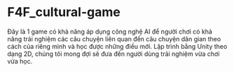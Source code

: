 # F4F_cultural-game
Đây là 1 game có khả năng áp dụng công nghệ AI để người chơi có khả năng trải nghiệm các câu chuyện liên quan đến câu chuyện dân gian theo cách của riêng mình và học được những điều mới. Lập trình bằng Unity theo dạng 2D, chúng tôi mong đợi sẽ đưa đến người dùng trải nghiệm vừa chơi vừa học. 
